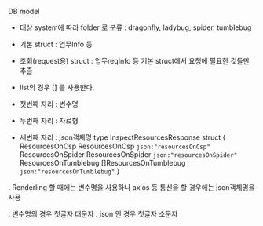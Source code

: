 DB model

- 대상 system에 따라 folder 로 분류 : dragonfly, ladybug, spider, tumblebug
- 기본 struct : 업무Info 등
- 조회(request용) struct : 업무reqInfo 등 기본 struct에서 요청에 필요한 것들만 추출

- list의 경우 [] 를 사용한다.
- 첫번째 자리 : 변수명
- 두번째 자리 : 자료형
- 세번째 자리 : json객체명
  type InspectResourcesResponse struct {
  ResourcesOnCsp ResourcesOnCsp `json:"resourcesOnCsp"`
  ResourcesOnSpider ResourcesOnSpider `json:"resourcesOnSpider"`
  ResourcesOnTumblebug []ResourcesOnTumblebug `json:"resourcesOnTumblebug"`
  }

. Renderling 할 때에는 변수명을 사용하나
axios 등 통신을 할 경우에는 json객체명을 사용

. 변수명의 경우 첫글자 대문자
. json 인 경우 첫글자 소문자
